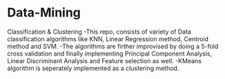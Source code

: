 # Data-Mining
Classification &amp; Clustering
-This repo, consists of variety of Data classification algorithms like KNN, Linear Regression method, Centroid method and SVM.
-The algorithms are firther improvised by doing a 5-fold cross validation and finally implementing Principal Component Analysis, Linear Discriminant Analysis and Feature selection as well.
-KMeans algorithm is seperately implemented as a clustering method.
